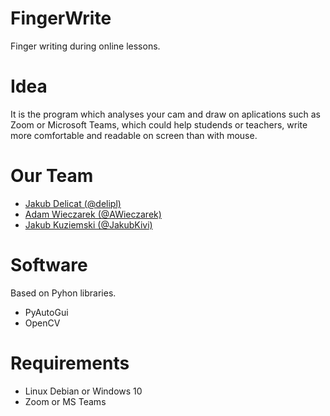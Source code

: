 # FingerWrite
Finger writing during online lessons.


# Idea
It is the program which analyses your cam and draw on aplications such as Zoom or Microsoft Teams, which could help studends or teachers, write more comfortable and readable on screen than with mouse.

# Our Team
- [Jakub Delicat (@delipl)](https://github.com/delipl)
- [Adam Wieczarek (@AWieczarek)](https://github.com/AWieczarek)
- [Jakub Kuziemski (@JakubKivi)](https://github.com/JakubKivi)

# Software
Based on Pyhon libraries.
- PyAutoGui
- OpenCV

# Requirements
- Linux Debian or Windows 10
- Zoom or MS Teams

